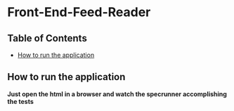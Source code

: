 # Front-End-Feed-Reader

## Table of Contents

* [How to run the application](#how-to-run-the-app)

## How to run the application

**Just open the html in a browser and watch the specrunner accomplishing the tests**
